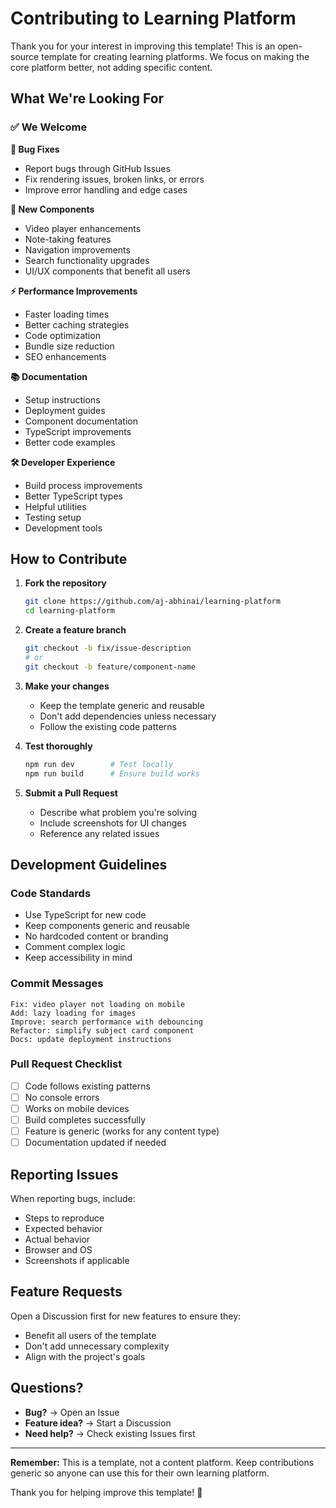 # Contributing to Learning Platform

Thank you for your interest in improving this template! This is an open-source template for creating learning platforms. We focus on making the core platform better, not adding specific content.

## What We're Looking For

### ✅ We Welcome

**🐛 Bug Fixes**
- Report bugs through GitHub Issues
- Fix rendering issues, broken links, or errors
- Improve error handling and edge cases

**🧩 New Components**
- Video player enhancements
- Note-taking features
- Navigation improvements
- Search functionality upgrades
- UI/UX components that benefit all users

**⚡ Performance Improvements**
- Faster loading times
- Better caching strategies
- Code optimization
- Bundle size reduction
- SEO enhancements

**📚 Documentation**
- Setup instructions
- Deployment guides
- Component documentation
- TypeScript improvements
- Better code examples

**🛠️ Developer Experience**
- Build process improvements
- Better TypeScript types
- Helpful utilities
- Testing setup
- Development tools

## How to Contribute

1. **Fork the repository**
   ```bash
   git clone https://github.com/aj-abhinai/learning-platform
   cd learning-platform
   ```

2. **Create a feature branch**
   ```bash
   git checkout -b fix/issue-description
   # or
   git checkout -b feature/component-name
   ```

3. **Make your changes**
   - Keep the template generic and reusable
   - Don't add dependencies unless necessary
   - Follow the existing code patterns

4. **Test thoroughly**
   ```bash
   npm run dev        # Test locally
   npm run build      # Ensure build works
   ```

5. **Submit a Pull Request**
   - Describe what problem you're solving
   - Include screenshots for UI changes
   - Reference any related issues

## Development Guidelines

### Code Standards
- Use TypeScript for new code
- Keep components generic and reusable
- No hardcoded content or branding
- Comment complex logic
- Keep accessibility in mind

### Commit Messages
```
Fix: video player not loading on mobile
Add: lazy loading for images
Improve: search performance with debouncing
Refactor: simplify subject card component
Docs: update deployment instructions
```

### Pull Request Checklist
- [ ] Code follows existing patterns
- [ ] No console errors
- [ ] Works on mobile devices
- [ ] Build completes successfully
- [ ] Feature is generic (works for any content type)
- [ ] Documentation updated if needed

## Reporting Issues

When reporting bugs, include:
- Steps to reproduce
- Expected behavior
- Actual behavior
- Browser and OS
- Screenshots if applicable

## Feature Requests

Open a Discussion first for new features to ensure they:
- Benefit all users of the template
- Don't add unnecessary complexity
- Align with the project's goals

## Questions?

- **Bug?** → Open an Issue
- **Feature idea?** → Start a Discussion
- **Need help?** → Check existing Issues first

---

**Remember:** This is a template, not a content platform. Keep contributions generic so anyone can use this for their own learning platform.

Thank you for helping improve this template! 🚀

